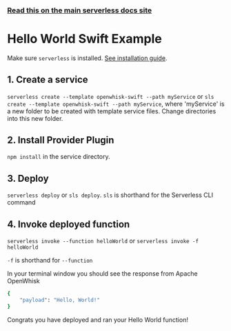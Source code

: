 <!--
title: Hello World Swift Example
menuText: Hello World Swift Example
description: Create a Swift Hello World OpenWhisk function
layout: Doc
-->

<!-- DOCS-SITE-LINK:START automatically generated  -->

### [Read this on the main serverless docs site](https://www.serverless.com/framework/docs/providers/openwhisk/examples/hello-world/swift/)

<!-- DOCS-SITE-LINK:END -->

# Hello World Swift Example

Make sure `serverless` is installed. [See installation guide](../../../guide/installation.md).

## 1. Create a service

`serverless create --template openwhisk-swift --path myService` or `sls create --template openwhisk-swift --path myService`, where 'myService' is a new folder to be created with template service files. Change directories into this new folder.

## 2. Install Provider Plugin

`npm install` in the service directory.

## 3. Deploy

`serverless deploy` or `sls deploy`. `sls` is shorthand for the Serverless CLI command

## 4. Invoke deployed function

`serverless invoke --function helloWorld` or `serverless invoke -f helloWorld`

`-f` is shorthand for `--function`

In your terminal window you should see the response from Apache OpenWhisk

```bash
{
    "payload": "Hello, World!"
}
```

Congrats you have deployed and ran your Hello World function!
